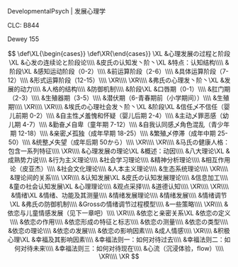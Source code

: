 DevelopmentalPsych | 发展心理学

CLC: B844

Dewey 155

$$
\def\XL{\begin{cases}}
\def\XR{\end{cases}}
\XL
&心理发展の过程と阶段\XL
    &心发の连续论と阶段论\\\\
    &皮氏の认知发丶阶丶\XL
        &特点：认知结构\\\\
        &阶段\XL
            &感知运动阶段（0-2）\\\\
            &前运算阶段（2-6）\\\\
            &具体运算阶段（7-12）\\\\
            &形式运算阶段（12-15）\\\\
        \XR\\\\
    \XR\\\\
    &弗氏の心理发丶阶丶\XL
        &发展的动力\\\\
        &人格的结构\\\\
        &防御机制\\\\
        &阶段\XL
            &口唇期（0-1）\\\\
            &肛门期（2-3）\\\\
            &生殖器期（3-5）\\\\
            &潜伏期（6-青春期前（小学期间））\\\\
            &生殖期\\\\
        \XR\\\\
    \XR\\\\
    &埃氏の心理社会发丶阶丶\XL
        &阶段\XL
            &信任乄不信任（婴儿前期 0-2）\\\\
            &自主性乄羞愧和怀疑（婴儿后期 2-4）\\\\
            &主动乄罪恶感（幼儿期 4-7）\\\\
            &勤奋乄自卑（童年期 7-12）\\\\
            &自我认同感乄角色混乱（青少年期 12-18）\\\\
            &亲密乄孤独（成年早期 18-25）\\\\
            &繁殖乄停滞（成年中期 25-50）\\\\
            &统整乄失望（成年后期 50から）\\\\
        \XR\\\\
    \XR\\\\
    &马氏の健康人格：包含一系列特征\\\\
\XR\\\\
&心理发展の理论\XL
    &概述：动因\\\\
    &八大理论\XL
        &成熟势力说\\\\
        &行为主义理论\\\\
        &社会学习理论\\\\
        &精神分析理论\\\\
        &相互作用论（皮亚杰）\\\\
        &社会文化理论\\\\
        &人本主义理论\\\\
        &生态系统理论\\\\
    \XR\\\\
    &理论间的关系\\\\
\XR\\\\
&认知发展\XL
    &皮氏の认知发展理论\\\\
    &信息加工\\\\
    &童の社会认知发展\XL
        &心理理论\\\\
        &观点采择\\\\
        &道德认知\\\\
    \XR\\\\
\XR\\\\
&情绪\XL
    &情绪、功能及其测量\\\\
    &情绪发展理论\\\\
    &情绪发展\\\\
    &情绪调节\XL
        &弗氏の防御机制\\\\
        &Grossの情绪调节过程模型\\\\
        &一些策略\\\\
    \XR\\\\
    &依恋与儿童情感发展（见下一章吧）\\\\
\XR\\\\
&依恋と亲密关系\XL
    &依恋の定义\\\\
    &依恋の作用\\\\
    &依恋形成の特征と标志\\\\
    &依恋の测量\\\\
    &依恋の类型\\\\
    &依恋の理论\\\\
    &依恋の发展\\\\
    &依恋の影响因素\\\\
    &成人情感\\\\
\XR\\\\
&积极心理\XL
    &幸福及其影响因素\\\\
    &幸福法则一：如何对待过去\\\\
    &幸福法则二：如何对待未来\\\\
    &幸福法则三：如何对待现在\\\\
    &心流（沉浸体验，flow）\\\\
\XR\\\\
\XR
$$